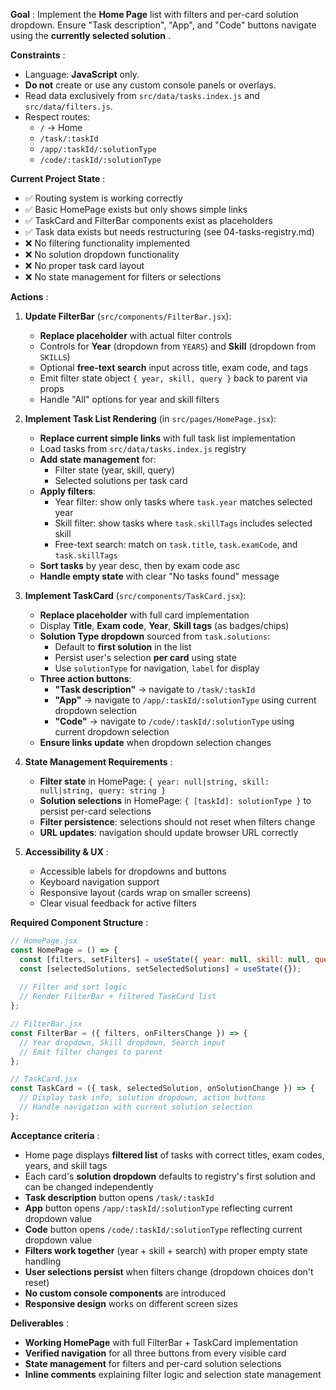 
 **Goal** : Implement the **Home Page** list with filters and per-card solution dropdown. Ensure "Task description", "App", and "Code" buttons navigate using the  **currently selected solution** .

 **Constraints** :

* Language: **JavaScript** only.
* **Do not** create or use any custom console panels or overlays.
* Read data exclusively from `src/data/tasks.index.js` and `src/data/filters.js`.
* Respect routes:
  * `/` → Home
  * `/task/:taskId`
  * `/app/:taskId/:solutionType`
  * `/code/:taskId/:solutionType`

 **Current Project State** :

* ✅ Routing system is working correctly
* ✅ Basic HomePage exists but only shows simple links
* ✅ TaskCard and FilterBar components exist as placeholders
* ✅ Task data exists but needs restructuring (see 04-tasks-registry.md)
* ❌ No filtering functionality implemented
* ❌ No solution dropdown functionality
* ❌ No proper task card layout
* ❌ No state management for filters or selections

 **Actions** :

1. **Update FilterBar** (`src/components/FilterBar.jsx`):
   * **Replace placeholder** with actual filter controls
   * Controls for **Year** (dropdown from `YEARS`) and **Skill** (dropdown from `SKILLS`)
   * Optional **free-text search** input across title, exam code, and tags
   * Emit filter state object `{ year, skill, query }` back to parent via props
   * Handle "All" options for year and skill filters

2. **Implement Task List Rendering** (in `src/pages/HomePage.jsx`):
   * **Replace current simple links** with full task list implementation
   * Load tasks from `src/data/tasks.index.js` registry
   * **Add state management** for:
     * Filter state (year, skill, query)
     * Selected solutions per task card
   * **Apply filters**:
     * Year filter: show only tasks where `task.year` matches selected year
     * Skill filter: show tasks where `task.skillTags` includes selected skill
     * Free-text search: match on `task.title`, `task.examCode`, and `task.skillTags`
   * **Sort tasks** by year desc, then by exam code asc
   * **Handle empty state** with clear "No tasks found" message

3. **Implement TaskCard** (`src/components/TaskCard.jsx`):
   * **Replace placeholder** with full card implementation
   * Display **Title**, **Exam code**, **Year**, **Skill tags** (as badges/chips)
   * **Solution Type dropdown** sourced from `task.solutions`:
     * Default to **first solution** in the list
     * Persist user's selection **per card** using state
     * Use `solutionType` for navigation, `label` for display
   * **Three action buttons**:
     * **"Task description"** → navigate to `/task/:taskId`
     * **"App"** → navigate to `/app/:taskId/:solutionType` using current dropdown selection
     * **"Code"** → navigate to `/code/:taskId/:solutionType` using current dropdown selection
   * **Ensure links update** when dropdown selection changes

4. **State Management Requirements** :
   * **Filter state** in HomePage: `{ year: null|string, skill: null|string, query: string }`
   * **Solution selections** in HomePage: `{ [taskId]: solutionType }` to persist per-card selections
   * **Filter persistence**: selections should not reset when filters change
   * **URL updates**: navigation should update browser URL correctly

5. **Accessibility & UX** :
   * Accessible labels for dropdowns and buttons
   * Keyboard navigation support
   * Responsive layout (cards wrap on smaller screens)
   * Clear visual feedback for active filters

 **Required Component Structure** :

```javascript
// HomePage.jsx
const HomePage = () => {
  const [filters, setFilters] = useState({ year: null, skill: null, query: '' });
  const [selectedSolutions, setSelectedSolutions] = useState({});
  
  // Filter and sort logic
  // Render FilterBar + filtered TaskCard list
};

// FilterBar.jsx  
const FilterBar = ({ filters, onFiltersChange }) => {
  // Year dropdown, Skill dropdown, Search input
  // Emit filter changes to parent
};

// TaskCard.jsx
const TaskCard = ({ task, selectedSolution, onSolutionChange }) => {
  // Display task info, solution dropdown, action buttons
  // Handle navigation with current solution selection
};
```

 **Acceptance criteria** :

* Home page displays **filtered list** of tasks with correct titles, exam codes, years, and skill tags
* Each card's **solution dropdown** defaults to registry's first solution and can be changed independently
* **Task description** button opens `/task/:taskId`
* **App** button opens `/app/:taskId/:solutionType` reflecting current dropdown value
* **Code** button opens `/code/:taskId/:solutionType` reflecting current dropdown value
* **Filters work together** (year + skill + search) with proper empty state handling
* **User selections persist** when filters change (dropdown choices don't reset)
* **No custom console components** are introduced
* **Responsive design** works on different screen sizes

 **Deliverables** :

* **Working HomePage** with full FilterBar + TaskCard implementation
* **Verified navigation** for all three buttons from every visible card
* **State management** for filters and per-card solution selections
* **Inline comments** explaining filter logic and selection state management
